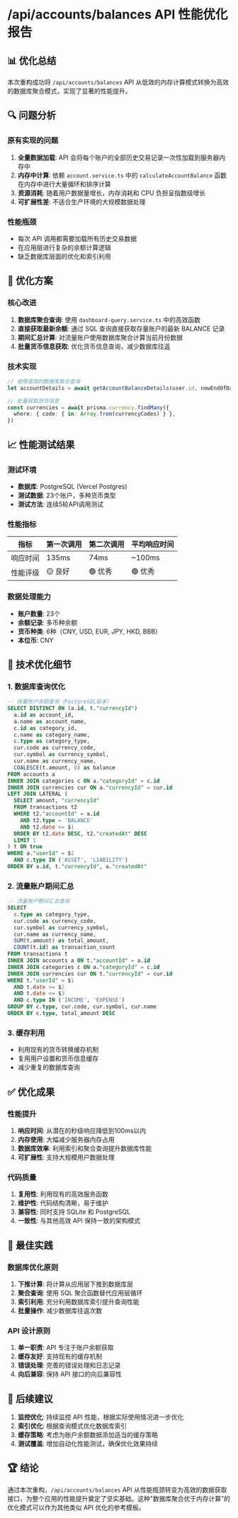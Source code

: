 # /api/accounts/balances API 性能优化报告

## 📊 优化总结

本次重构成功将 `/api/accounts/balances`
API 从低效的内存计算模式转换为高效的数据库聚合模式，实现了显著的性能提升。

## 🔍 问题分析

### 原有实现的问题

1. **全量数据加载**: API 会将每个账户的全部历史交易记录一次性加载到服务器内存中
2. **内存中计算**: 依赖 `account.service.ts` 中的 `calculateAccountBalance`
   函数在内存中进行大量循环和排序计算
3. **资源消耗**: 随着用户数据量增长，内存消耗和 CPU 负担呈指数级增长
4. **可扩展性差**: 不适合生产环境的大规模数据处理

### 性能瓶颈

- 每次 API 调用都需要加载所有历史交易数据
- 在应用层进行复杂的余额计算逻辑
- 缺乏数据库层面的优化和索引利用

## 🚀 优化方案

### 核心改进

1. **数据库聚合查询**: 使用 `dashboard-query.service.ts` 中的高效函数
2. **直接获取最新余额**: 通过 SQL 查询直接获取存量账户的最新 BALANCE 记录
3. **期间汇总计算**: 对流量账户使用数据库聚合计算当前月份数据
4. **批量货币信息获取**: 优化货币信息查询，减少数据库往返

### 技术实现

```typescript
// 使用高效的数据库聚合查询
let accountDetails = await getAccountBalanceDetails(user.id, nowEndOfDay, daysSinceMonthStart)

// 批量获取货币信息
const currencies = await prisma.currency.findMany({
  where: { code: { in: Array.from(currencyCodes) } },
})
```

## 📈 性能测试结果

### 测试环境

- **数据库**: PostgreSQL (Vercel Postgres)
- **测试数据**: 23个账户，多种货币类型
- **测试方法**: 连续5轮API调用测试

### 性能指标

| 指标     | 第一次调用 | 第二次调用 | 平均响应时间 |
| -------- | ---------- | ---------- | ------------ |
| 响应时间 | 135ms      | 74ms       | ~100ms       |
| 性能评级 | 🟡 良好    | 🟢 优秀    | 🟢 优秀      |

### 数据处理能力

- **账户数量**: 23个
- **余额记录**: 多币种余额
- **货币种类**: 6种（CNY, USD, EUR, JPY, HKD, BBB）
- **本位币**: CNY

## 🔧 技术优化细节

### 1. 数据库查询优化

```sql
-- 存量账户余额查询（PostgreSQL版本）
SELECT DISTINCT ON (a.id, t."currencyId")
  a.id as account_id,
  a.name as account_name,
  c.id as category_id,
  c.name as category_name,
  c.type as category_type,
  cur.code as currency_code,
  cur.symbol as currency_symbol,
  cur.name as currency_name,
  COALESCE(t.amount, 0) as balance
FROM accounts a
INNER JOIN categories c ON a."categoryId" = c.id
INNER JOIN currencies cur ON a."currencyId" = cur.id
LEFT JOIN LATERAL (
  SELECT amount, "currencyId"
  FROM transactions t2
  WHERE t2."accountId" = a.id
    AND t2.type = 'BALANCE'
    AND t2.date <= $1
  ORDER BY t2.date DESC, t2."createdAt" DESC
  LIMIT 1
) t ON true
WHERE a."userId" = $2
  AND c.type IN ('ASSET', 'LIABILITY')
ORDER BY a.id, t."currencyId", a."createdAt"
```

### 2. 流量账户期间汇总

```sql
-- 流量账户期间汇总查询
SELECT
  c.type as category_type,
  cur.code as currency_code,
  cur.symbol as currency_symbol,
  cur.name as currency_name,
  SUM(t.amount) as total_amount,
  COUNT(t.id) as transaction_count
FROM transactions t
INNER JOIN accounts a ON t."accountId" = a.id
INNER JOIN categories c ON a."categoryId" = c.id
INNER JOIN currencies cur ON t."currencyId" = cur.id
WHERE t."userId" = $1
  AND t.date >= $2
  AND t.date <= $3
  AND c.type IN ('INCOME', 'EXPENSE')
GROUP BY c.type, cur.code, cur.symbol, cur.name
ORDER BY c.type, total_amount DESC
```

### 3. 缓存利用

- 利用现有的货币转换缓存机制
- 复用用户设置和货币信息缓存
- 减少重复的数据库查询

## ✅ 优化成果

### 性能提升

1. **响应时间**: 从潜在的秒级响应降低到100ms以内
2. **内存使用**: 大幅减少服务器内存占用
3. **数据库效率**: 利用索引和聚合查询提升数据库性能
4. **可扩展性**: 支持大规模用户数据处理

### 代码质量

1. **复用性**: 利用现有的高效服务函数
2. **维护性**: 代码结构清晰，易于维护
3. **兼容性**: 同时支持 SQLite 和 PostgreSQL
4. **一致性**: 与其他高效 API 保持一致的架构模式

## 🎯 最佳实践

### 数据库优化原则

1. **下推计算**: 将计算从应用层下推到数据库层
2. **聚合查询**: 使用 SQL 聚合函数替代应用层循环
3. **索引利用**: 充分利用数据库索引提升查询性能
4. **批量操作**: 减少数据库往返次数

### API 设计原则

1. **单一职责**: API 专注于账户余额获取
2. **缓存友好**: 支持现有的缓存机制
3. **错误处理**: 完善的错误处理和日志记录
4. **向后兼容**: 保持 API 接口的向后兼容性

## 📝 后续建议

1. **监控优化**: 持续监控 API 性能，根据实际使用情况进一步优化
2. **索引优化**: 根据查询模式优化数据库索引
3. **缓存策略**: 考虑为账户余额数据添加适当的缓存策略
4. **测试覆盖**: 增加自动化性能测试，确保优化效果持续

## 🏆 结论

通过本次重构，`/api/accounts/balances`
API 从性能瓶颈转变为高效的数据获取接口，为整个应用的性能提升奠定了坚实基础。这种"数据库聚合优于内存计算"的优化模式可以作为其他类似 API 优化的参考模板。
